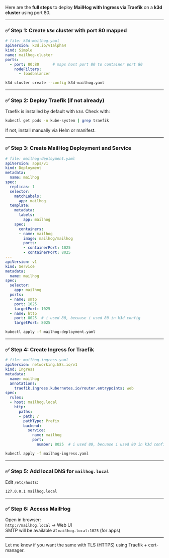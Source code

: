 Here are the **full steps** to deploy **MailHog with Ingress via Traefik** on a **k3d cluster** using port 80.

---

### ✅ Step 1: Create `k3d` cluster with port 80 mapped

```yaml
# file: k3d-mailhog.yaml
apiVersion: k3d.io/v1alpha4
kind: Simple
name: mailhog-cluster
ports:
  - port: 80:80      # maps host port 80 to container port 80
    nodeFilters:
      - loadbalancer
```

```bash
k3d cluster create --config k3d-mailhog.yaml
```

---

### ✅ Step 2: Deploy Traefik (if not already)

Traefik is installed by default with `k3d`. Check with:

```bash
kubectl get pods -n kube-system | grep traefik
```

If not, install manually via Helm or manifest.

---

### ✅ Step 3: Create MailHog Deployment and Service

```yaml
# file: mailhog-deployment.yaml
apiVersion: apps/v1
kind: Deployment
metadata:
  name: mailhog
spec:
  replicas: 1
  selector:
    matchLabels:
      app: mailhog
  template:
    metadata:
      labels:
        app: mailhog
    spec:
      containers:
      - name: mailhog
        image: mailhog/mailhog
        ports:
        - containerPort: 1025
        - containerPort: 8025 
---
apiVersion: v1
kind: Service
metadata:
  name: mailhog
spec:
  selector:
    app: mailhog
  ports:
  - name: smtp
    port: 1025
    targetPort: 1025
  - name: http
    port: 8025  # i used 80, becuase i used 80 in k3d config
    targetPort: 8025
```

```bash
kubectl apply -f mailhog-deployment.yaml
```

---

### ✅ Step 4: Create Ingress for Traefik

```yaml
# file: mailhog-ingress.yaml
apiVersion: networking.k8s.io/v1
kind: Ingress
metadata:
  name: mailhog
  annotations:
    traefik.ingress.kubernetes.io/router.entrypoints: web
spec:
  rules:
  - host: mailhog.local
    http:
      paths:
      - path: /
        pathType: Prefix
        backend:
          service:
            name: mailhog
            port:
              number: 8025  # i used 80, becuase i used 80 in k3d config
```

```bash
kubectl apply -f mailhog-ingress.yaml
```

---

### ✅ Step 5: Add local DNS for `mailhog.local`

Edit `/etc/hosts`:

```
127.0.0.1 mailhog.local
```

---

### ✅ Step 6: Access MailHog

Open in browser:  
`http://mailhog.local` → Web UI  
SMTP will be available at `mailhog.local:1025` (for apps)

---

Let me know if you want the same with TLS (HTTPS) using Traefik + cert-manager.